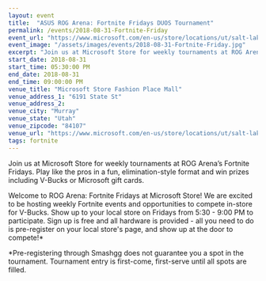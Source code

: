 ```yaml
---
layout: event
title:  "ASUS ROG Arena: Fortnite Fridays DUOS Tournament"
permalink: /events/2018-08-31-Fortnite-Friday
event_url: "https://www.microsoft.com/en-us/store/locations/ut/salt-lake-city/city-creek-center/store-21#eventid=1142308650"
event_image: "/assets/images/events/2018-08-31-Fortnite-Friday.jpg"
excerpt: "Join us at Microsoft Store for weekly tournaments at ROG Arena’s Fortnite Fridays. Play like the pros in a fun, elimination-style format and win prizes including V-Bucks or Microsoft gift cards."
start_date: 2018-08-31
start_time: 05:30:00 PM
end_date: 2018-08-31
end_time: 09:00:00 PM
venue_title: "Microsoft Store Fashion Place Mall"
venue_address_1: "6191 State St"
venue_address_2:
venue_city: "Murray"
venue_state: "Utah"
venue_zipcode: "84107"
venue_url: "https://www.microsoft.com/en-us/store/locations/ut/salt-lake-city/city-creek-center/store-21#eventid=1142308650"
tags: fortnite
---
```


Join us at Microsoft Store for weekly tournaments at ROG Arena’s Fortnite Fridays. Play like the pros in a fun, elimination-style format and win prizes including V-Bucks or Microsoft gift cards.

Welcome to ROG Arena: Fortnite Fridays at Microsoft Store! We are excited to be hosting weekly Fortnite events and opportunities to compete in-store for V-Bucks. Show up to your local store on Fridays from 5:30 - 9:00 PM to participate. Sign up is free and all hardware is provided - all you need to do is pre-register on your local store's page, and show up at the door to compete!*

*Pre-registering through Smashgg does not guarantee you a spot in the tournament. Tournament entry is first-come, first-serve until all spots are filled.
